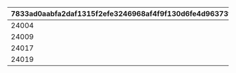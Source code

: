 |7833ad0aabfa2daf1315f2efe3246968af4f9f130d6fe4d96373fcb7d92f4bcc|0099358b933f319e8df9d57c8c9199db6df6f180176430d6010df49bc0b61d77|46d423a810e680258c7663879506150f9464207615c77bb592c8f68f8fe805cf|5e8764fe0dc200964afd6770fca8a20a8d73157d48ca922c1a63eb175696bc3b|27305949e5fe1b546ea697f57c36452b415b8ac709ccae2cb3c1a9e0cacb4543|cb62425d9453502691241cfb2ae5bc04da886d94a72533c3846a93cfd3cf6d1d|934b5d0fc51a84dde30fc00783fd733774e4200c6a64442e67b398e9d7d2690b|f193e6dbd7305856efeb0ac913174262a12e4850f7cbf1bc2107433d3983a471|43c5c44b571cd21810ce9737dee2df00c199de9a94e60e3982df1f4e86e26688|
| --- | --- | --- | --- | --- | --- | --- | --- | --- |
|24004|24002|5000|109001|24001|24005|24003|1|0|
|24009|24007|-1|109001|24006|24010|24008|2|5001|
|24017|24012|5000|109101|24011|24015|24013|3|0|
|24019|24014|-1|109101|24016|24020|24018|4|5001|